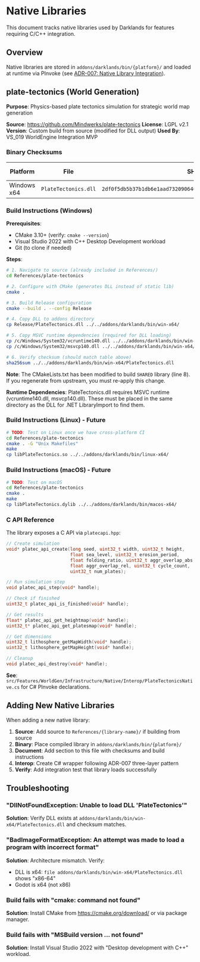 # Native Libraries

This document tracks native libraries used by Darklands for features requiring C/C++ integration.

## Overview

Native libraries are stored in `addons/darklands/bin/{platform}/` and loaded at runtime via PInvoke (see [ADR-007: Native Library Integration](Docs/03-Reference/ADR/ADR-007-native-library-integration.md)).

## plate-tectonics (World Generation)

**Purpose**: Physics-based plate tectonics simulation for strategic world map generation

**Source**: https://github.com/Mindwerks/plate-tectonics
**License**: LGPL v2.1
**Version**: Custom build from source (modified for DLL output)
**Used By**: VS_019 WorldEngine Integration MVP

### Binary Checksums

| Platform | File | SHA256 | Date Built |
|----------|------|--------|------------|
| Windows x64 | `PlateTectonics.dll` | `2df0f5db5b37b1db6e1aad73209064619ab0e7d8e9159cb063119aef343c4c0e` | 2025-10-06 |

### Build Instructions (Windows)

**Prerequisites**:
- CMake 3.10+ (verify: `cmake --version`)
- Visual Studio 2022 with C++ Desktop Development workload
- Git (to clone if needed)

**Steps**:

```bash
# 1. Navigate to source (already included in References/)
cd References/plate-tectonics

# 2. Configure with CMake (generates DLL instead of static lib)
cmake .

# 3. Build Release configuration
cmake --build . --config Release

# 4. Copy DLL to addons directory
cp Release/PlateTectonics.dll ../../addons/darklands/bin/win-x64/

# 5. Copy MSVC runtime dependencies (required for DLL loading)
cp /c/Windows/System32/vcruntime140.dll ../../addons/darklands/bin/win-x64/
cp /c/Windows/System32/msvcp140.dll ../../addons/darklands/bin/win-x64/

# 6. Verify checksum (should match table above)
sha256sum ../../addons/darklands/bin/win-x64/PlateTectonics.dll
```

**Note**: The CMakeLists.txt has been modified to build `SHARED` library (line 8). If you regenerate from upstream, you must re-apply this change.

**Runtime Dependencies**: PlateTectonics.dll requires MSVC runtime (vcruntime140.dll, msvcp140.dll). These must be placed in the same directory as the DLL for .NET LibraryImport to find them.

### Build Instructions (Linux) - Future

```bash
# TODO: Test on Linux once we have cross-platform CI
cd References/plate-tectonics
cmake . -G "Unix Makefiles"
make
cp libPlateTectonics.so ../../addons/darklands/bin/linux-x64/
```

### Build Instructions (macOS) - Future

```bash
# TODO: Test on macOS
cd References/plate-tectonics
cmake .
make
cp libPlateTectonics.dylib ../../addons/darklands/bin/macos-x64/
```

### C API Reference

The library exposes a C API via `platecapi.hpp`:

```c
// Create simulation
void* platec_api_create(long seed, uint32_t width, uint32_t height,
                        float sea_level, uint32_t erosion_period,
                        float folding_ratio, uint32_t aggr_overlap_abs,
                        float aggr_overlap_rel, uint32_t cycle_count,
                        uint32_t num_plates);

// Run simulation step
void platec_api_step(void* handle);

// Check if finished
uint32_t platec_api_is_finished(void* handle);

// Get results
float* platec_api_get_heightmap(void* handle);
uint32_t* platec_api_get_platesmap(void* handle);

// Get dimensions
uint32_t lithosphere_getMapWidth(void* handle);
uint32_t lithosphere_getMapHeight(void* handle);

// Cleanup
void platec_api_destroy(void* handle);
```

**See**: `src/Features/WorldGen/Infrastructure/Native/Interop/PlateTectonicsNative.cs` for C# PInvoke declarations.

## Adding New Native Libraries

When adding a new native library:

1. **Source**: Add source to `References/{library-name}/` if building from source
2. **Binary**: Place compiled library in `addons/darklands/bin/{platform}/`
3. **Document**: Add section to this file with checksums and build instructions
4. **Interop**: Create C# wrapper following ADR-007 three-layer pattern
5. **Verify**: Add integration test that library loads successfully

## Troubleshooting

### "DllNotFoundException: Unable to load DLL 'PlateTectonics'"

**Solution**: Verify DLL exists at `addons/darklands/bin/win-x64/PlateTectonics.dll` and checksum matches.

### "BadImageFormatException: An attempt was made to load a program with incorrect format"

**Solution**: Architecture mismatch. Verify:
- DLL is x64: `file addons/darklands/bin/win-x64/PlateTectonics.dll` shows "x86-64"
- Godot is x64 (not x86)

### Build fails with "cmake: command not found"

**Solution**: Install CMake from https://cmake.org/download/ or via package manager.

### Build fails with "MSBuild version ... not found"

**Solution**: Install Visual Studio 2022 with "Desktop development with C++" workload.
